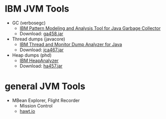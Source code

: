# IBM JVM Tools

* GC (verbosegc)
    * [IBM Pattern Modeling and Analysis Tool for Java Garbage Collector](https://www.ibm.com/support/pages/ibm-pattern-modeling-and-analysis-tool-java-garbage-collector-pmat)
    * Download: [ga458.jar](https://public.dhe.ibm.com/software/websphere/appserv/support/tools/pmat/ga458.jar)
* Thread dumps (javacore)
    * [IBM Thread and Monitor Dump Analyzer for Java](https://www.ibm.com/support/pages/ibm-thread-and-monitor-dump-analyzer-java-tmda)
    * Download: [jca467.jar](https://public.dhe.ibm.com/software/websphere/appserv/support/tools/jca/jca467.jar)
* Heap dumps (phd)
    * [IBM HeapAnalyzer](https://www.ibm.com/support/pages/ibm-heapanalyzer)
    * Download: [ha457.jar](https://public.dhe.ibm.com/software/websphere/appserv/support/tools/HeapAnalyzer/ha457.jar)

# general JVM Tools

* MBean Explorer, Flight Recorder
    * Mission Control
    * [hawt.io](https://hawt.io/docs/get-started/)
